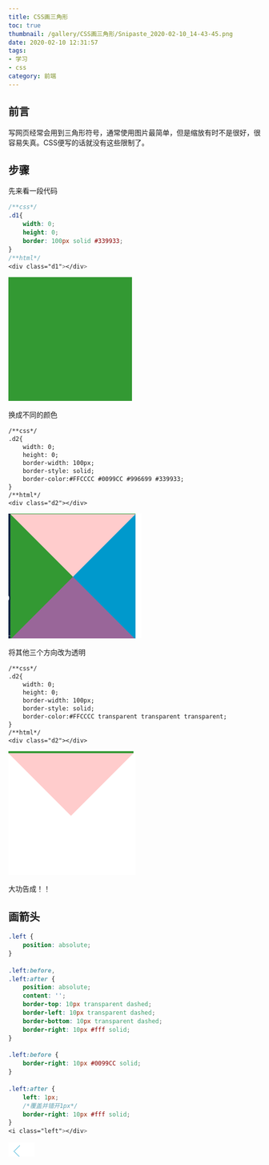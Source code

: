 ```yaml
---
title: CSS画三角形
toc: true
thumbnail: /gallery/CSS画三角形/Snipaste_2020-02-10_14-43-45.png
date: 2020-02-10 12:31:57
tags:
- 学习
- css
category: 前端
---
```

## 前言
写网页经常会用到三角形符号，通常使用图片最简单，但是缩放有时不是很好，很容易失真。CSS便写的话就没有这些限制了。
<!-- more -->

## 步骤
先来看一段代码
``` css
/**css*/
.d1{
    width: 0; 
    height: 0; 
    border: 100px solid #339933;
}
/**html*/
<div class="d1"></div>
```
![效果图](CSS画三角形/Snipaste_2020-02-10_12-57-24.png)

换成不同的颜色

```
/**css*/
.d2{
    width: 0; 
    height: 0;
    border-width: 100px;
    border-style: solid;
    border-color:#FFCCCC #0099CC #996699 #339933;
}
/**html*/
<div class="d2"></div>
```
![效果图](CSS画三角形/Snipaste_2020-02-10_13-06-18.png)

将其他三个方向改为透明

```
/**css*/
.d2{
    width: 0; 
    height: 0;
    border-width: 100px;
    border-style: solid;
    border-color:#FFCCCC transparent transparent transparent;
}
/**html*/
<div class="d2"></div>
```
![效果图](CSS画三角形/Snipaste_2020-02-10_14-43-45.png)

大功告成！！

## 画箭头
``` css
.left {
    position: absolute;
}

.left:before,
.left:after {
    position: absolute;
    content: '';
    border-top: 10px transparent dashed;
    border-left: 10px transparent dashed;
    border-bottom: 10px transparent dashed;
    border-right: 10px #fff solid;
}

.left:before {
    border-right: 10px #0099CC solid;
}

.left:after {
    left: 1px;
    /*覆盖并错开1px*/
    border-right: 10px #fff solid;
}
<i class="left"></div>
```

![箭头](CSS画三角形/Snipaste_2020-02-10_14-45-45.png)
